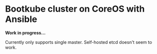 # Bootkube cluster on CoreOS with Ansible

**Work in progress...**

Currently only supports single master.
Self-hosted etcd doesn't seem to work.
